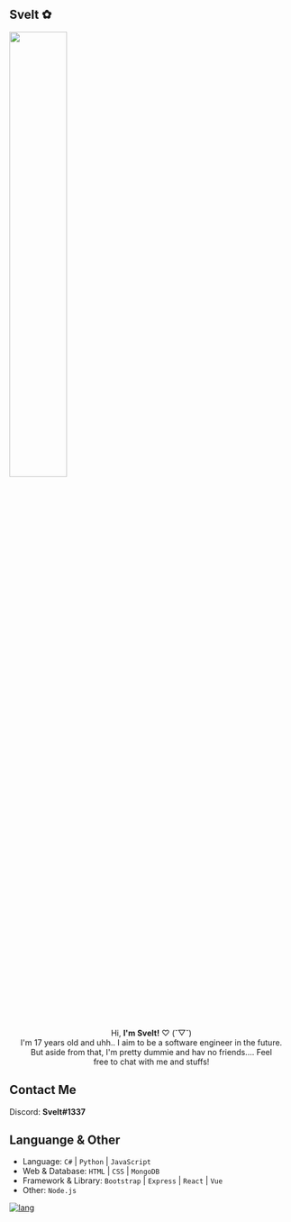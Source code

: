 ## Svelt ✿
<p align="left">
  <img src="https://64.media.tumblr.com/047e6fe6b0d97a256c4ec4f4e3f49092/tumblr_ngjuq8CzFH1u59cglo1_500.gifv" width="45%" >
</p>
<center>
  Hi, <strong>I'm Svelt!</strong> ♡ (˘▽˘) <br> 
I'm 17 years old and uhh.. I aim to be a software engineer in the future. <br> But aside from that, I'm pretty dummie and hav no friends.... Feel <br> free to chat with me and stuffs!
</center>

## Contact Me
Discord: **Svelt#1337**

## Languange & Other
* Language: `C#` | `Python` | `JavaScript`
* Web & Database: `HTML` | `CSS` | `MongoDB`
* Framework & Library: `Bootstrap` | `Express` | `React` | `Vue`
* Other: `Node.js`

[![lang](https://github-readme-stats.vercel.app/api/top-langs/?username=yukii2k&layout=compact&theme=dracula)](https://github.com/maisans-maid/)
